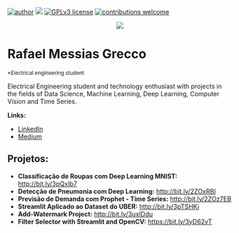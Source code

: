 [![author](https://img.shields.io/badge/author-rafaelgrecco-green)](https://www.linkedin.com/in/rafael-grecco-3b11681b4/) [![](https://img.shields.io/badge/python-3.7+-blue.svg)](https://www.python.org/downloads/release/python-365/) [![GPLv3 license](https://img.shields.io/badge/License-GPLv3-blue.svg)](http://perso.crans.org/besson/LICENSE.html) [![contributions welcome](https://img.shields.io/badge/contributions-welcome-brightgreen.svg?style=flat)](https://github.com/carlosfab/data_science/issues)

<p align="center">
  <img src="https://raw.githubusercontent.com/rafaelgrecco/Imagens-datasets/master/Portfolio.png" >
</p>

# Rafael Messias Grecco
<sub>*Electrical engineering student</sub>

Electrical Engineering student and technology enthusiast with projects in the fields of Data Science, Machine Learning, Deep Learning, Computer Vision and Time Series.

**Links:**
* [LinkedIn](https://www.linkedin.com/in/rafael-grecco-3b11681b4/)
* [Medium](https://rafaelgrecco.medium.com/)


## Projetos:

* **Classificação de Roupas com Deep Learning MNIST:** http://bit.ly/3pQxIb7
* **Detecção de Pneumonia com Deep Learning:** http://bit.ly/2ZOxRBl
* **Previsão de Demanda com Prophet - Time Series:** http://bit.ly/2ZOz7EB
* **Streamlit Aplicado ao Dataset do UBER:** http://bit.ly/3pTSHKi
* **Add-Watermark Project:** http://bit.ly/3uxIDdu
* **Filter Selector with Streamlit and OpenCV:** https://bit.ly/3yD62vT
